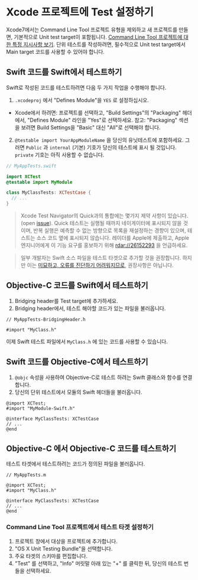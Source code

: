 # Xcode 프로젝트에 Test 설정하기

Xcode7에서는 Command Line Tool 프로젝트 유형을 제외하고 새 프로젝트를 만들면, 기본적으로  Unit test target이 포함됩니다. [Command Line Tool 프로젝트에 대한 특정 지시사항 보기](#Command-Line-Tool-프로젝트에서-테스트-타겟-설정하기). 단위 테스트를 작성하려면, 필수적으로 Unit test target에서 Main target 코드를 사용할 수 있어야 합니다. 

## Swift 코드를 Swift에서 테스트하기

Swift로 작성된 코드를 테스트하려면 다음 두 가지 작업을 수행해야 합니다.

1.  `.xcodeproj` 에서 "Defines Module"을 `YES` 로 설정하십시오.

  * Xcode에서 하려면: 프로젝트를 선택하고, "Build Settings"의 "Packaging" 헤더에서,
    "Defines Module" 라인을 "Yes"로 선택하세요. 참고: "Packaging" 섹션을 보려면 Build Settings을 "Basic" 대신 "All"로 선택해야 합니다.

2.  `@testable import YourAppModuleName` 을 당신의 유닛테스트에 포함하세요. 그러면 `Public` 과 `internal` (기본) 기호가 당신의 테스트에 표시 될 것입니다. `private` 기호는 아직 사용할 수 없습니다.

```swift
// MyAppTests.swift

import XCTest
@testable import MyModule

class MyClassTests: XCTestCase {
  // ...
}
```

> Xcode Test Navigator의 Quick과의 통합에는 몇가지 제약 사항이 있습니다.(open [issue](https://github.com/Quick/Quick/issues/219)). Quick 테스트는 실행될 때까지 네이게이터에 표시되지 않을 것이며, 반복 실행은 예측할 수 없는 방향으로 목록을 재설정하는 경향이 있으며, 테스트는 소스 코드 옆에 표시되지 않습니다.
> 레이더를 Apple에 제출하고, Apple 엔지니어에게 이 기능 요구를 홍보하기 위해 [rdar://26152293](http://openradar.appspot.com/radar?id=4974047628623872) 을 언급하세요.

> 일부 개발자는 Swift 소스 파일을 테스트 타겟으로 추가할 것을 권장합니다.
> 하지만 이는 [미묘하고, 오류를 진단하기 어려워지므로](https://github.com/Quick/Quick/issues/91), 권장사항은 아닙니다.

## Objective-C 코드를 Swift에서 테스트하기

1. Bridging header를 Test target에 추가하세요.
2. Bridging header에서, 테스트 해야할 코드가 있는 파일을 불러옵니다.

```objc
// MyAppTests-BridgingHeader.h

#import "MyClass.h"
```

이제 Swift 테스트 파일에서  `MyClass.h` 에 있는 코드를 사용할 수 있습니다.

## Swift 코드를 Objective-C에서 테스트하기

1. `@objc` 속성을 사용하여 Objective-C로 테스트 하려는 Swift 클래스와 함수를 연결합니다.
2. 당신의 단위 테스트에서 모듈의 Swift 헤더들을 불러옵니다.

```objc
@import XCTest;
#import "MyModule-Swift.h"

@interface MyClassTests: XCTestCase
// ...
@end
```

## Objective-C 에서 Objective-C 코드를 테스트하기

테스트 타겟에서 테스트하려는 코드가 정의된 파일을 불러옵니다.

```objc
// MyAppTests.m

@import XCTest;
#import "MyClass.h"

@interface MyClassTests: XCTestCase
// ...
@end
```

### Command Line Tool 프로젝트에서 테스트 타겟 설정하기

1. 프로젝트 창에서 대상을 프로젝트에 추가합니다.
2. "OS X Unit Testing Bundle"을 선택합니다.
3. 주요 타겟의 스키마를 편집합니다.
4. "Test" 를 선택하고, "Info" 머릿말 아래 있는 "+" 를 클릭한 뒤, 당신의 테스트 번들을 선택하세요.
